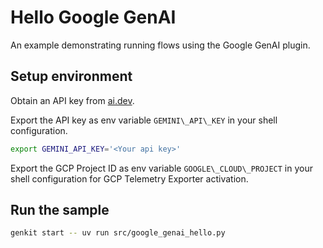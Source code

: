 # Hello Google GenAI

An example demonstrating running flows using the Google GenAI plugin.

## Setup environment

Obtain an API key from [ai.dev](https://ai.dev).

Export the API key as env variable `GEMINI\_API\_KEY` in your shell
configuration.

```bash
export GEMINI_API_KEY='<Your api key>'
```

Export the GCP Project ID as env variable `GOOGLE\_CLOUD\_PROJECT` in your shell
configuration for GCP Telemetry Exporter activation.

## Run the sample

```bash
genkit start -- uv run src/google_genai_hello.py
```
